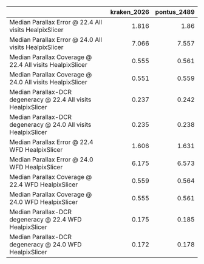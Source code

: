 |                                                                |   kraken_2026 |   pontus_2489 |
|:---------------------------------------------------------------|--------------:|--------------:|
| Median Parallax Error @ 22.4 All visits HealpixSlicer          |         1.816 |         1.86  |
| Median Parallax Error @ 24.0 All visits HealpixSlicer          |         7.066 |         7.557 |
| Median Parallax Coverage @ 22.4 All visits HealpixSlicer       |         0.555 |         0.561 |
| Median Parallax Coverage @ 24.0 All visits HealpixSlicer       |         0.551 |         0.559 |
| Median Parallax-DCR degeneracy @ 22.4 All visits HealpixSlicer |         0.237 |         0.242 |
| Median Parallax-DCR degeneracy @ 24.0 All visits HealpixSlicer |         0.235 |         0.238 |
| Median Parallax Error @ 22.4 WFD HealpixSlicer                 |         1.606 |         1.631 |
| Median Parallax Error @ 24.0 WFD HealpixSlicer                 |         6.175 |         6.573 |
| Median Parallax Coverage @ 22.4 WFD HealpixSlicer              |         0.559 |         0.564 |
| Median Parallax Coverage @ 24.0 WFD HealpixSlicer              |         0.555 |         0.561 |
| Median Parallax-DCR degeneracy @ 22.4 WFD HealpixSlicer        |         0.175 |         0.185 |
| Median Parallax-DCR degeneracy @ 24.0 WFD HealpixSlicer        |         0.172 |         0.178 |
